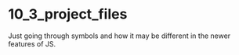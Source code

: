 # 10_3_project_files

Just going through symbols and how it may be different in the newer features of JS.
